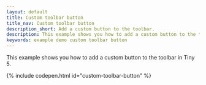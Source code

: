 ```yaml
---
layout: default
title: Custom toolbar button
title_nav: Custom toolbar button
description_short: Add a custom button to the toolbar.
description: This example shows you how to add a custom button to the toolbar.
keywords: example demo custom toolbar button
---
```


This example shows you how to add a custom button to the toolbar in Tiny 5.

{% include codepen.html id="custom-toolbar-button" %}

